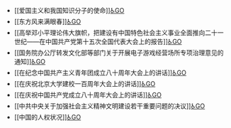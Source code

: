 - [[爱国主义和我国知识分子的使命]][♿GO](https://github.com/FourteenD/Note/blob/main/爱国主义和我国知识分子的使命.md)
- [[东方风来满眼春]][♿GO](https://github.com/FourteenD/Note/blob/main/东方风来满眼春.md)
- [[高举邓小平理论伟大旗帜，把建设有中国特色社会主义事业全面推向二十一世纪——在中国共产党第十五次全国代表大会上的报告]][♿GO](https://github.com/FourteenD/Note/blob/main/高举邓小平理论伟大旗帜，把建设有中国特色社会主义事业全面推向二十一世纪——在中国共产党第十五次全国代表大会上的报告.md)
- [[国务院办公厅转发文化部等部门关于开展电子游戏经营场所专项治理意见的通知]][♿GO](https://github.com/FourteenD/Note/blob/main/国务院办公厅转发文化部等部门关于开展电子游戏经营场所专项治理意见的通知.md)
- [[在纪念中国共产主义青年团成立八十周年大会上的讲话]][♿GO](https://github.com/FourteenD/Note/blob/main/在纪念中国共产主义青年团成立八十周年大会上的讲话.md)
- [[在庆祝北京大学建校一百周年大会上的讲话]][♿GO](https://github.com/FourteenD/Note/blob/main/在庆祝北京大学建校一百周年大会上的讲话.md)
- [[在庆祝中国共产党成立八十周年大会上的讲话]][♿GO](https://github.com/FourteenD/Note/blob/main/在庆祝中国共产党成立八十周年大会上的讲话.md)
- [[中共中央关于加强社会主义精神文明建设若干重要问题的决议]][♿GO](https://github.com/FourteenD/Note/blob/main/中共中央关于加强社会主义精神文明建设若干重要问题的决议.md)
- [[中国的人权状况]][♿GO](https://github.com/FourteenD/Note/blob/main/中国的人权状况.md)
